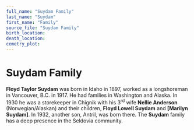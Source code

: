 ```yaml
---
full_name: "Suydam Family"
last_name: "Suydam"
first_name: "Family"
source_file: "Suydam Family"
birth_location:
death_location:
cemetry_plot: 
---
```

# Suydam Family

**Floyd Taylor Suydam** was born in Idaho in 1897, worked as a
longshoreman in Vancouver, B.C. in 1917. He had families in Washington
and Alaska. In 1930 he was a storekeeper in Chignik with his
3<sup>rd</sup> wife **Nellie Anderson** (Norwegian/Alaskan) and their
children, **Floyd Lowell Suydam** and **\[Marilyn Suydam\]**. In 1932,
another son, Antril, was born there. The **Suydam** family has a deep
presence in the Seldovia community.

